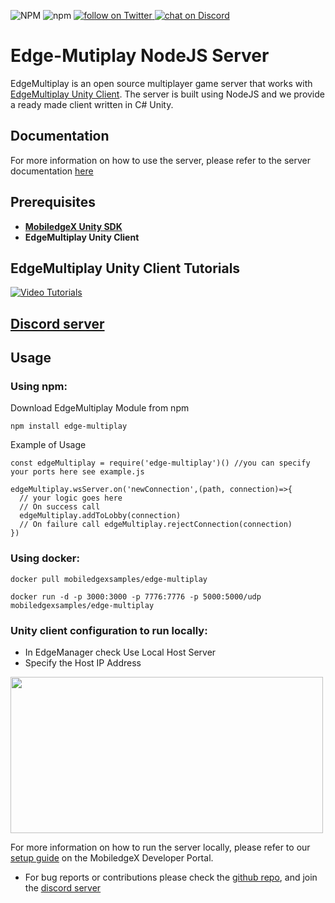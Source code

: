 ![NPM](https://img.shields.io/npm/l/edge-multiplay)
![npm](https://img.shields.io/npm/v/edge-multiplay)
<a href="https://twitter.com/intent/follow?screen_name=mobiledgex">
<img src="https://img.shields.io/twitter/follow/mobiledgex?style=social" alt="follow on Twitter">
</a>
 <a href="https://discord.gg/k22WcfMFZ3">
<img src="https://img.shields.io/discord/779074183551385620?logo=discord" alt="chat on Discord">
</a>


# Edge-Mutiplay NodeJS Server
EdgeMultiplay is an open source multiplayer game server that works with [EdgeMultiplay Unity Client](https://github.com/mobiledgex/edge-multiplay-unity-client). The server is built using NodeJS and we provide a ready made client written in C# Unity.

## Documentation

For more information on how to use the server, please refer to the server documentation [here](https://mobiledgex.github.io/edge-multiplay-node-server/)

## Prerequisites

- **[MobiledgeX Unity SDK](https://github.com/mobiledgex/edge-cloud-sdk-unity)**
- **EdgeMultiplay Unity Client**

## EdgeMultiplay Unity Client Tutorials

[![Video Tutorials](https://img.youtube.com/vi/9kMz6Q3g0xQ/0.jpg)](https://www.youtube.com/watch?v=9kMz6Q3g0xQ&list=PLwUZZfaECSv18E5d0ooDR7S8416pImW8W)


## [Discord server](https://discord.gg/CHCWfgrxh6)

## Usage

### Using npm:

Download EdgeMultiplay Module from npm
```
npm install edge-multiplay
```
Example of Usage
```
const edgeMultiplay = require('edge-multiplay')() //you can specify your ports here see example.js

edgeMultiplay.wsServer.on('newConnection',(path, connection)=>{
  // your logic goes here 
  // On success call
  edgeMultiplay.addToLobby(connection)
  // On failure call edgeMultiplay.rejectConnection(connection)
})
```


### Using docker: 
```
docker pull mobiledgexsamples/edge-multiplay
```

```
docker run -d -p 3000:3000 -p 7776:7776 -p 5000:5000/udp mobiledgexsamples/edge-multiplay
```


### Unity client configuration to run locally:

- In EdgeManager check Use Local Host Server
- Specify the Host IP Address

<img src="img/LocalHostServer.png" width="500" height="250">

For more information on how to run the server locally, please refer to our [setup guide](https://developers.mobiledgex.com/t/625988aa) on the MobiledgeX Developer Portal. 

* For bug reports or contributions please check the [github repo](https://github.com/mobiledgex/edge-multiplay-node-server), and join the [discord server](https://discord.com/invite/CHCWfgrxh6)
